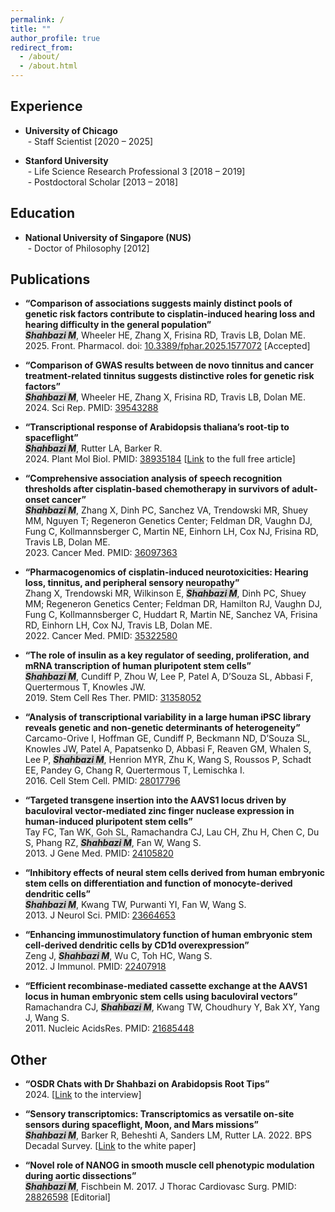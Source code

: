 ```yaml
---
permalink: /
title: ""
author_profile: true
redirect_from: 
  - /about/
  - /about.html
---
```


Experience
------
- <strong>University of Chicago</strong>   
&nbsp;- Staff Scientist [2020 – 2025]

- <strong>Stanford University</strong>  
&nbsp;- Life Science Research Professional 3 [2018 – 2019]  
&nbsp;- Postdoctoral Scholar [2013 – 2018]

Education
------
- <strong>National University of Singapore (NUS)</strong>   
&nbsp;- Doctor of Philosophy [2012] 

Publications
------
- <strong>“Comparison of associations suggests mainly distinct pools of genetic risk factors contribute to cisplatin-induced hearing loss and hearing difficulty in the general population”</strong>  
<em><strong><span style="background-color: lightgray;">Shahbazi M</span></strong></em>, Wheeler HE, Zhang X, Frisina RD, Travis LB, Dolan ME.  
2025\. Front. Pharmacol. doi: [10.3389/fphar.2025.1577072](https://www.frontiersin.org/journals/pharmacology/articles/10.3389/fphar.2025.1577072/abstract) [Accepted]
  
- <strong>“Comparison of GWAS results between de novo tinnitus and cancer treatment-related tinnitus suggests distinctive roles for genetic risk factors”</strong>  
<em><strong><span style="background-color: lightgray;">Shahbazi M</span></strong></em>, Wheeler HE, Zhang X, Frisina RD, Travis LB, Dolan ME.  
2024\. Sci Rep. PMID: [39543288](https://pubmed.ncbi.nlm.nih.gov/39543288)  
  
- <strong>“Transcriptional response of Arabidopsis thaliana’s root-tip to spaceflight”</strong>  
<em><strong><span style="background-color: lightgray;">Shahbazi M</span></strong></em>, Rutter LA, Barker R.  
2024\. Plant Mol Biol. PMID: [38935184](https://pubmed.ncbi.nlm.nih.gov/38935184) [[Link](https://rdcu.be/dL8dl) to the full free article]  

- <strong>“Comprehensive association analysis of speech recognition thresholds after cisplatin‐based chemotherapy in survivors of adult‐onset cancer”</strong>  
<em><strong><span style="background-color: lightgray;">Shahbazi M</span></strong></em>, Zhang X, Dinh PC, Sanchez VA, Trendowski MR, Shuey MM, Nguyen T; Regeneron Genetics Center; Feldman DR, Vaughn DJ, Fung C, Kollmannsberger C, Martin NE, Einhorn LH, Cox NJ, Frisina RD, Travis LB, Dolan ME.  
2023\. Cancer Med. PMID: [36097363](https://pubmed.ncbi.nlm.nih.gov/36097363) 
  
- <strong>“Pharmacogenomics of cisplatin-induced neurotoxicities: Hearing loss, tinnitus, and peripheral sensory neuropathy”</strong>  
Zhang X, Trendowski MR, Wilkinson E, <em><strong><span style="background-color: lightgray;">Shahbazi M</span></strong></em>, Dinh PC, Shuey MM; Regeneron Genetics Center; Feldman DR, Hamilton RJ, Vaughn DJ, Fung C, Kollmannsberger C, Huddart R, Martin NE, Sanchez VA, Frisina RD, Einhorn LH, Cox NJ, Travis LB, Dolan ME.  
2022\. Cancer Med. PMID: [35322580](https://pubmed.ncbi.nlm.nih.gov/35322580) 
  
- <strong>“The role of insulin as a key regulator of seeding, proliferation, and mRNA transcription of human pluripotent stem cells”</strong>  
<em><strong><span style="background-color: lightgray;">Shahbazi M</span></strong></em>, Cundiff P, Zhou W, Lee P, Patel A, D’Souza SL, Abbasi F, Quertermous T, Knowles JW.  
2019\. Stem Cell Res Ther. PMID: [31358052](https://pubmed.ncbi.nlm.nih.gov/31358052) 

- <strong>“Analysis of transcriptional variability in a large human iPSC library reveals genetic and non-genetic determinants of heterogeneity”</strong>  
Carcamo-Orive I, Hoffman GE, Cundiff P, Beckmann ND, D’Souza SL, Knowles JW, Patel A, Papatsenko D, Abbasi F, Reaven GM, Whalen S, Lee P, <em><strong><span style="background-color: lightgray;">Shahbazi M</span></strong></em>, Henrion MYR, Zhu K, Wang S, Roussos P, Schadt EE, Pandey G, Chang R, Quertermous T, Lemischka I.  
2016\. Cell Stem Cell. PMID: [28017796](https://pubmed.ncbi.nlm.nih.gov/28017796)

- <strong>“Targeted transgene insertion into the AAVS1 locus driven by baculoviral vector-mediated zinc finger nuclease expression in human-induced pluripotent stem cells”</strong>  
Tay FC, Tan WK, Goh SL, Ramachandra CJ, Lau CH, Zhu H, Chen C, Du S, Phang RZ, <em><strong><span style="background-color: lightgray;">Shahbazi M</span></strong></em>, Fan W, Wang S.  
2013\. J Gene Med. PMID: [24105820](https://pubmed.ncbi.nlm.nih.gov/24105820)

- <strong>“Inhibitory effects of neural stem cells derived from human embryonic stem cells on differentiation and function of monocyte-derived dendritic cells”</strong>  
<em><strong><span style="background-color: lightgray;">Shahbazi M</span></strong></em>, Kwang TW, Purwanti YI, Fan W, Wang S.  
2013\. J Neurol Sci. PMID: [23664653](https://pubmed.ncbi.nlm.nih.gov/23664653)

- <strong>“Enhancing immunostimulatory function of human embryonic stem cell-derived dendritic cells by CD1d overexpression”</strong>  
Zeng J, <em><strong><span style="background-color: lightgray;">Shahbazi M</span></strong></em>, Wu C, Toh HC, Wang S.  
2012\. J Immunol. PMID: [22407918](https://pubmed.ncbi.nlm.nih.gov/22407918)

- <strong>“Efficient recombinase-mediated cassette exchange at the AAVS1 locus in human embryonic stem cells using baculoviral vectors”</strong>  
Ramachandra CJ, <em><strong><span style="background-color: lightgray;">Shahbazi M</span></strong></em>, Kwang TW, Choudhury Y, Bak XY, Yang J, Wang S.  
2011\. Nucleic AcidsRes. PMID: [21685448](https://pubmed.ncbi.nlm.nih.gov/21685448)

Other
------
- <strong>“OSDR Chats with Dr Shahbazi on Arabidopsis Root Tips”</strong>  
2024\. [[Link](https://youtu.be/Xu91Cgnnc9A) to the interview]

- <strong>“Sensory transcriptomics: Transcriptomics as versatile on-site sensors during spaceflight, Moon, and Mars missions”</strong>  
<em><strong><span style="background-color: lightgray;">Shahbazi M</span></strong></em>, Barker R, Beheshti A, Sanders LM, Rutter LA. 2022. BPS Decadal Survey. [[Link](http://dx.doi.org/10.13140/RG.2.2.31984.43527/1) to the white paper]

- <strong>“Novel role of NANOG in smooth muscle cell phenotypic modulation during aortic dissections”</strong>  
<em><strong><span style="background-color: lightgray;">Shahbazi M</span></strong></em>, Fischbein M. 2017. J Thorac Cardiovasc Surg. PMID: [28826598](https://pubmed.ncbi.nlm.nih.gov/28826598) [Editorial]


